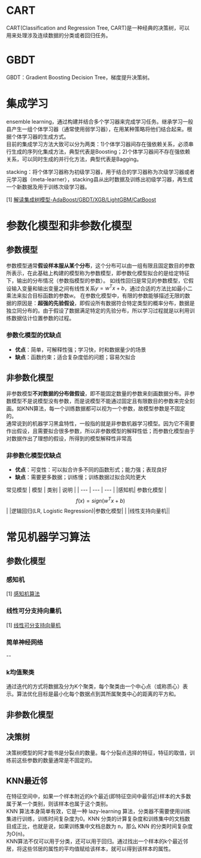 
# CART
CART(Classification and Regression Tree, CART)是一种经典的决策树，可以用来处理涉及连续数据的分类或者回归任务。


# GBDT
GBDT：Gradient Boosting Decision Tree，梯度提升决策树。

# 集成学习
ensemble learning，通过构建并结合多个学习器来完成学习任务。继承学习一般县产生一组个体学习器（通常使用弱学习器），在用某种策略将他们结合起来。根据个体学习器的生成方式。  
目前的集成学习方法大致可以分为两类：1)个体学习器间存在强依赖关系，必须串行生成的序列化集成方法，典型代表是Boosting；2)个体学习器间不存在强依赖关系，可以同时生成的并行化方法，典型代表是Bagging。

stacking：将个体学习器称为初级学习器，用于结合的学习器称为次级学习器或者元学习器（meta-learner），stacking县从出时数据及训练出初级学习器，再生成一个新数据及用于训练次级学习器。

[1] [解读集成树模型-AdaBoost/GBDT/XGB/LightGBM/CatBoost](万字长文解读集成树模型——AdaBoost/GBDT/XGB/LGBM/CatBoost/RandomForest)



# 参数化模型和非参数化模型
## 参数模型
参数模型通常**假设样本服从某个分布**，这个分布可以由一组有限且固定数目的参数所表示，在此基础上构建的模型称为参数模型，即参数化模型拟合的是给定特征下，输出的分布情况（参数指模型的参数）。
如线性回归是常见的参数模型，它假设输入变量和输出变量之间有线性关系$y=w^Tx + b$，通过合适的方法比如最小二乘法来拟合目标函数的参数$w$。
在参数化模型中，有限的参数能够描述无限的数据的原因是：**超强的先验假设**，即假设所有数据符合特定类型的概率分布，数据是独立同分布的。由于假设了数据满足特定的先验分布，所以学习过程就是以利用训练数据估计位置参数的过程。

### 参数化模型的优缺点
- **优点**：简单，可解释性强；学习快，时和数据量少的场景
- **缺点**：函数约束；适合复杂度低的问题；容易欠拟合


 
## 非参数化模型
非参数模型**不对数据的分布做假设**，即不能固定数量的参数来刻画数据分布。非参数模型不是说模型没有参数，而是说模型不能通过固定且有限数目的参数来完全刻画。如KNN算法，每一个训练数据都可以视为一个参数，故模型参数是不固定的。  
通常说到的机器学习黑盒特性，一般指的就是非参数机器学习模型。因为它不需要作出假设，且需要拟合很多参数，所以非参数模型的解释性低；而参数化模型由于对数据作出了理想的假设，所得到的模型解释性非常高

### 非参数化模型优缺点
- **优点**：可变性：可以拟合许多不同的函数形式；能力强；表现良好
- **缺点**：需要更多数据；训练慢；训练数据过拟合风险更大

常见模型
| 模型 | 类别 | 说明 | 
| --- | --- | --- |
|感知机| 参数化模型 | $$f(x)=sign(w^Tx + b)$$| 
|逻辑回归(LR, Logistic Regression)|参数化模型| |
|线性支持向量机||
​
 
 
# 常见机器学习算法

## 参数化模型

### 感知机
[1] [感知机算法](https://mp.weixin.qq.com/s?__biz=MzUyODk0Njc1NQ==&mid=2247486944&idx=1&sn=14db60a9f9300605374493a0b70eaa14&chksm=fa69cecccd1e47da07f875eaac07b8212c313db6c77e295187637d0545ef5cee27c6f8a921f6&scene=21#wechat_redirect)

### 线性可分支持向量机

[1] [线性可分支持向量机](https://mp.weixin.qq.com/s?__biz=MzUyODk0Njc1NQ==&mid=2247487215&idx=1&sn=ee5d57895f0cbf0f1b7163ffb0eae651&chksm=fb27ecd89a34e7436ce9e469eeac98a0b7e31082e5f9d1139e5d90ac879836ee23c6619ffdb1&scene=27)

### 简单神经网络
--

### k均值聚类
通过迭代的方式将数据及分为K个聚类，每个聚类由一个中心点（或称质心）表示。算法优化目标是最小化每个数据点到其所属聚类中心的距离的平方和。

## 非参数化模型

## 决策树
决策树模型的阿才能书是分裂点的数量。每个分裂点选择的特征，特征的取值，训练前这些参数的数量通常是不固定的。

## KNN最近邻
在特征空间中，如果一个样本附近的k个最近(即特征空间中最邻近)样本的大多数属于某一个类别，则该样本也属于这个类别。  
KNN 算法本身简单有效，它是一种 lazy-learning 算法，分类器不需要使用训练集进行训练，训练时间复杂度为0。KNN 分类的计算复杂度和训练集中的文档数目成正比，也就是说，如果训练集中文档总数为 n，那么 KNN 的分类时间复杂度为O(n)。  
KNN算法不仅可以用于分类，还可以用于回归。通过找出一个样本的k个最近邻居，将这些邻居的属性的平均值赋给该样本，就可以得到该样本的属性。